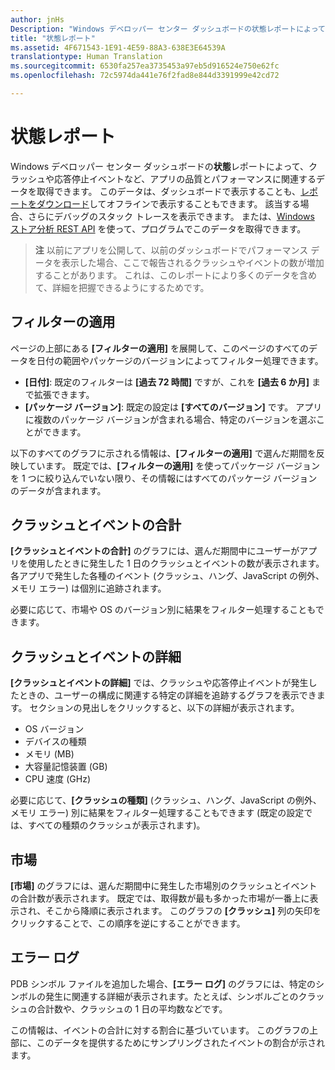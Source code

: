 ```yaml
---
author: jnHs
Description: "Windows デベロッパー センター ダッシュボードの状態レポートによって、クラッシュや応答停止イベントなど、アプリの品質とパフォーマンスに関連するデータを取得できます。"
title: "状態レポート"
ms.assetid: 4F671543-1E91-4E59-88A3-638E3E64539A
translationtype: Human Translation
ms.sourcegitcommit: 6530fa257ea3735453a97eb5d916524e750e62fc
ms.openlocfilehash: 72c5974da441e76f2fad8e844d3391999e42cd72

---
```


# 状態レポート


Windows デベロッパー センター ダッシュボードの**状態**レポートによって、クラッシュや応答停止イベントなど、アプリの品質とパフォーマンスに関連するデータを取得できます。 このデータは、ダッシュボードで表示することも、[レポートをダウンロード](download-analytic-reports.md)してオフラインで表示することもできます。 該当する場合、さらにデバッグのスタック トレースを表示できます。 または、[Windows ストア分析 REST API](../monetize/access-analytics-data-using-windows-store-services.md) を使って、プログラムでこのデータを取得できます。

> **注**  以前にアプリを公開して、以前のダッシュボードでパフォーマンス データを表示した場合、ここで報告されるクラッシュやイベントの数が増加することがあります。 これは、このレポートにより多くのデータを含めて、詳細を把握できるようにするためです。

## フィルターの適用


ページの上部にある **[フィルターの適用]** を展開して、このページのすべてのデータを日付の範囲やパッケージのバージョンによってフィルター処理できます。

-   **[日付]**: 既定のフィルターは **[過去 72 時間]** ですが、これを **[過去 6 か月]** まで拡張できます。
-   **[パッケージ バージョン]**: 既定の設定は **[すべてのバージョン]** です。 アプリに複数のパッケージ バージョンが含まれる場合、特定のバージョンを選ぶことができます。

以下のすべてのグラフに示される情報は、**[フィルターの適用]** で選んだ期間を反映しています。 既定では、**[フィルターの適用]** を使ってパッケージ バージョンを 1 つに絞り込んでいない限り、その情報にはすべてのパッケージ バージョンのデータが含まれます。

## クラッシュとイベントの合計


**[クラッシュとイベントの合計]** のグラフには、選んだ期間中にユーザーがアプリを使用したときに発生した 1 日のクラッシュとイベントの数が表示されます。 各アプリで発生した各種のイベント (クラッシュ、ハング、JavaScript の例外、メモリ エラー) は個別に追跡されます。

必要に応じて、市場や OS のバージョン別に結果をフィルター処理することもできます。

## クラッシュとイベントの詳細


**[クラッシュとイベントの詳細]** では、クラッシュや応答停止イベントが発生したときの、ユーザーの構成に関連する特定の詳細を追跡するグラフを表示できます。 セクションの見出しをクリックすると、以下の詳細が表示されます。

-   OS バージョン
-   デバイスの種類
-   メモリ (MB)
-   大容量記憶装置 (GB)
-   CPU 速度 (GHz)

必要に応じて、**[クラッシュの種類]** (クラッシュ、ハング、JavaScript の例外、メモリ エラー) 別に結果をフィルター処理することもできます (既定の設定では、すべての種類のクラッシュが表示されます)。

## 市場


**[市場]** のグラフには、選んだ期間中に発生した市場別のクラッシュとイベントの合計数が表示されます。 既定では、取得数が最も多かった市場が一番上に表示され、そこから降順に表示されます。 このグラフの **[クラッシュ]** 列の矢印をクリックすることで、この順序を逆にすることができます。

## エラー ログ


PDB シンボル ファイルを追加した場合、**[エラー ログ]** のグラフには、特定のシンボルの発生に関連する詳細が表示されます。たとえば、シンボルごとのクラッシュの合計数や、クラッシュの 1 日の平均数などです。

この情報は、イベントの合計に対する割合に基づいています。 このグラフの上部に、このデータを提供するためにサンプリングされたイベントの割合が示されます。

 

 



<!--HONumber=Aug16_HO3-->


